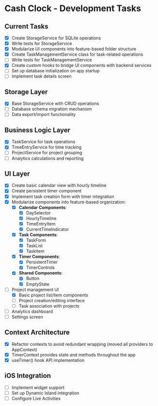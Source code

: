 # Cash Clock - Development Tasks

## Current Tasks
- [x] Create StorageService for SQLite operations
- [x] Write tests for StorageService
- [x] Modularize UI components into feature-based folder structure
- [x] Create TaskManagementService class for task-related operations
- [ ] Write tests for TaskManagementService
- [x] Create custom hooks to bridge UI components with backend services
- [ ] Set up database initialization on app startup
- [ ] Implement task details screen

## Storage Layer
- [x] Base StorageService with CRUD operations
- [ ] Database schema migration mechanism
- [ ] Data export/import functionality

## Business Logic Layer
- [x] TaskService for task operations
- [x] TimeEntryService for time tracking
- [ ] ProjectService for project grouping
- [ ] Analytics calculations and reporting

## UI Layer
- [x] Create basic calendar view with hourly timeline
- [x] Create persistent timer component
- [x] Implement task creation form with timer integration
- [x] Modularize components into feature-based organization:
  - [x] **Calendar Components**:
    - [x] DaySelector
    - [x] HourlyTimeline
    - [x] TimeEntryItem
    - [x] CurrentTimeIndicator
  - [x] **Task Components**:
    - [x] TaskForm
    - [x] TaskList
    - [x] TaskItem
  - [x] **Timer Components**:
    - [x] PersistentTimer
    - [x] TimerControls
  - [x] **Shared Components**:
    - [x] Button
    - [x] EmptyState
- [ ] Project management UI
  - [x] Basic project list/item components
  - [ ] Project creation/editing interface
  - [ ] Task association with projects
- [ ] Analytics dashboard
- [ ] Settings screen

## Context Architecture
- [x] Refactor contexts to avoid redundant wrapping (moved all providers to AppContext)
- [x] TimerContext provides state and methods throughout the app
- [x] useTimer() hook API implementation

## iOS Integration
- [ ] Implement widget support
- [ ] Set up Dynamic Island integration
- [ ] Configure Live Activities